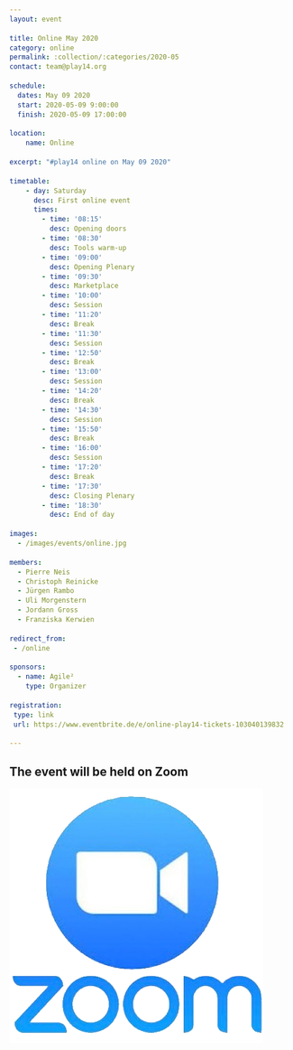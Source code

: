 ```yaml
---
layout: event

title: Online May 2020
category: online
permalink: :collection/:categories/2020-05
contact: team@play14.org

schedule:
  dates: May 09 2020
  start: 2020-05-09 9:00:00
  finish: 2020-05-09 17:00:00

location: 
    name: Online

excerpt: "#play14 online on May 09 2020"

timetable:
    - day: Saturday
      desc: First online event
      times:
        - time: '08:15'
          desc: Opening doors
        - time: '08:30'
          desc: Tools warm-up
        - time: '09:00'
          desc: Opening Plenary
        - time: '09:30'
          desc: Marketplace
        - time: '10:00'
          desc: Session
        - time: '11:20'
          desc: Break
        - time: '11:30'
          desc: Session
        - time: '12:50'
          desc: Break
        - time: '13:00'
          desc: Session
        - time: '14:20'
          desc: Break
        - time: '14:30'
          desc: Session
        - time: '15:50'
          desc: Break
        - time: '16:00'
          desc: Session
        - time: '17:20'
          desc: Break
        - time: '17:30'
          desc: Closing Plenary
        - time: '18:30'
          desc: End of day

images:
  - /images/events/online.jpg

members:
  - Pierre Neis
  - Christoph Reinicke
  - Jürgen Rambo
  - Uli Morgenstern
  - Jordann Gross
  - Franziska Kerwien

redirect_from:
 - /online

sponsors:
  - name: Agile²
    type: Organizer

registration:
 type: link
 url: https://www.eventbrite.de/e/online-play14-tickets-103040139832

---
```


## The event will be held on Zoom

![Zoom](/images/zoom-logo.png)